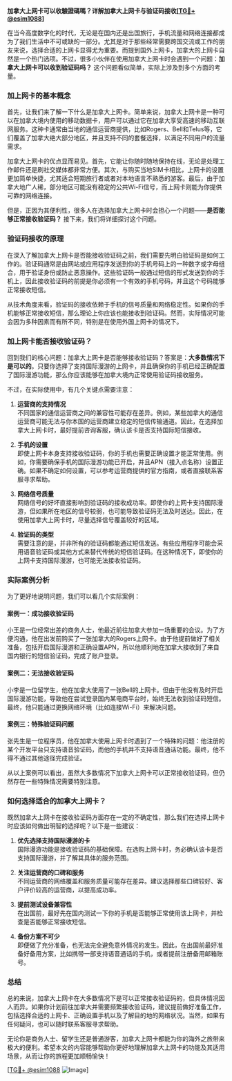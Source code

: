 **加拿大上网卡可以收驗證碼嗎？详解加拿大上网卡与验证码接收[[TG💪+ @esim1088](https://t.me/s/esim1088)]**

在当今高度数字化的时代，无论是在国内还是出国旅行，手机流量和网络连接都成为了我们生活中不可或缺的一部分。尤其是对于那些经常需要跨国交流或工作的朋友来说，选择合适的上网卡显得尤为重要。而提到国外上网卡，加拿大的上网卡自然是一个热门选项。不过，很多小伙伴在使用加拿大上网卡时会遇到一个问题：**加拿大上网卡可以收到验证码吗？** 这个问题看似简单，实际上涉及到多个方面的考量。

### 加上网卡的基本概念

首先，让我们来了解一下什么是加拿大上网卡。简单来说，加拿大上网卡是一种可以在加拿大境内使用的移动数据卡，用户可以通过它在加拿大享受高速的移动互联网服务。这种卡通常由当地的通信运营商提供，比如Rogers、Bell和Telus等，它们覆盖了加拿大绝大部分地区，并且支持不同的套餐选择，以满足不同用户的流量需求。

加拿大上网卡的优点显而易见。首先，它能让你随时随地保持在线，无论是处理工作邮件还是刷社交媒体都非常方便。其次，与购买当地SIM卡相比，上网卡的设置更加简单快捷，尤其适合短期旅行者或者对本地语言不熟悉的游客。最后，由于加拿大地广人稀，部分地区可能没有稳定的公共Wi-Fi信号，而上网卡则能为你提供可靠的网络连接。

但是，正因为其便利性，很多人在选择加拿大上网卡时会担心一个问题——**是否能够正常接收验证码？** 接下来，我们将详细探讨这个问题。

### 验证码接收的原理

在深入了解加拿大上网卡是否能接收验证码之前，我们需要先明白验证码是如何工作的。验证码通常是由网站或应用程序发送到你的手机号码上的一种数字或字母组合，用于验证身份或防止恶意操作。这些验证码一般通过短信的形式发送到你的手机上，因此接收验证码的前提是你必须有一个有效的手机号码，并且这个号码能够正常接收短信。

从技术角度来看，验证码的接收依赖于手机的信号质量和网络稳定性。如果你的手机能够正常接收短信，那么理论上你应该也能接收到验证码。然而，实际情况可能会因为多种因素而有所不同，特别是在使用外国上网卡的情况下。

### 加上网卡能否接收验证码？

回到我们的核心问题：加拿大上网卡是否能够接收验证码？答案是：**大多数情况下是可以的**。只要你选择了支持国际漫游的上网卡，并且确保你的手机已经正确配置了国际漫游功能，那么你应该能够在加拿大境内正常使用验证码接收服务。

不过，在实际使用中，有几个关键点需要注意：

1. **运营商的支持情况**  
   不同国家的通信运营商之间的兼容性可能存在差异。例如，某些加拿大的通信运营商可能无法与你本国的运营商建立稳定的短信传输通道。因此，在选择加拿大上网卡时，最好提前咨询客服，确认该卡是否支持国际短信接收。

2. **手机的设置**  
   即使上网卡本身支持接收验证码，你的手机也需要正确设置才能正常使用。例如，你需要确保手机的国际漫游功能已开启，并且APN（接入点名称）设置正确。如果不确定如何设置，可以参考运营商提供的官方指南，或者直接联系客服寻求帮助。

3. **网络信号质量**  
   网络信号的好坏直接影响到验证码的接收成功率。即使你的上网卡支持国际漫游，但如果所在地区的信号较弱，也可能导致验证码无法及时送达。因此，在使用加拿大上网卡时，尽量选择信号覆盖较好的区域。

4. **验证码的类型**  
   需要注意的是，并非所有的验证码都能通过短信发送。有些应用程序可能会采用语音验证码或其他方式来替代传统的短信验证码。在这种情况下，即使你的上网卡支持国际漫游，也可能无法接收验证码。

### 实际案例分析

为了更好地说明问题，我们可以看几个实际案例：

#### 案例一：成功接收验证码
小王是一位经常出差的商务人士，他最近前往加拿大参加一场重要的会议。为了方便沟通，他在出发前购买了一张加拿大的Rogers上网卡。由于他提前做好了相关准备，包括开启国际漫游和正确设置APN，所以他顺利地在加拿大接收到了来自国内银行的短信验证码，完成了账户登录。

#### 案例二：无法接收验证码
小李是一位留学生，他在加拿大使用了一张Bell的上网卡。但由于他没有及时开启国际漫游功能，导致他在尝试登录国内某电商平台时，始终无法收到验证码短信。最终，他只能通过更换网络环境（比如连接Wi-Fi）来解决问题。

#### 案例三：特殊验证码问题
张先生是一位程序员，他在加拿大使用上网卡时遇到了一个特殊的问题：他注册的某个开发平台只支持语音验证码，而他的手机并不支持语音通话功能。最终，他不得不通过其他途径完成验证。

从以上案例可以看出，虽然大多数情况下加拿大上网卡可以正常接收验证码，但仍然存在一些特殊情况需要特别注意。

### 如何选择适合的加拿大上网卡？

既然加拿大上网卡在接收验证码方面存在一定的不确定性，那么我们在选择上网卡时应该如何做出明智的选择呢？以下是一些建议：

1. **优先选择支持国际漫游的卡**  
   国际漫游功能是接收验证码的基础保障。在选购上网卡时，务必确认该卡是否支持国际漫游，并了解其具体的服务范围。

2. **关注运营商的口碑和服务**  
   不同运营商的网络覆盖和服务质量可能存在差异。建议选择那些口碑较好、客户评价较高的运营商，以提高成功率。

3. **提前测试设备兼容性**  
   在出国前，最好先在国内测试一下你的手机是否能够正常使用该上网卡，并检查是否能够正常接收短信。

4. **备份方案不可少**  
   即便做了充分准备，也无法完全避免意外情况的发生。因此，在出国前最好准备好备用方案，比如携带一部支持语音通话的手机，或者提前注册备用邮箱账号。

### 总结

总的来说，加拿大上网卡在大多数情况下是可以正常接收验证码的，但具体情况因人而异。如果你计划前往加拿大并需要频繁接收验证码，建议提前做好准备工作，包括选择合适的上网卡、正确设置手机以及了解目的地的网络状况。当然，如果有任何疑问，也可以随时联系客服寻求帮助。

无论你是商务人士、留学生还是普通游客，加拿大上网卡都能为你的海外之旅带来极大的便利。希望本文的内容能够帮助你更好地理解加拿大上网卡的功能及其适用场景，从而让你的旅程更加顺畅愉快！

[[TG💪+ @esim1088](https://t.me/s/esim1088) ![Image](https://i.postimg.cc/4NQfJmqS/Snipaste-2025-05-13-00-14-12.png)]
